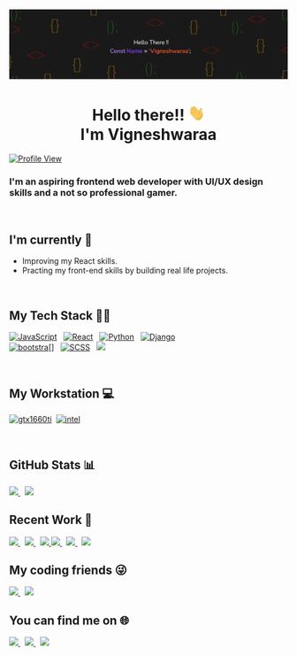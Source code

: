 # [![Vigneshwaraa header](assets/ProfileBanner.png)]()

<h1 align='center' >Hello there!! <img src="assets/wave.gif" width="30px"><br>I'm Vigneshwaraa</h1>

[![Profile View](https://komarev.com/ghpvc/?username=Vicgok)](https://github.com/Vicgok)

### I'm an aspiring frontend web developer with UI/UX design skills and a not so professional gamer.

<br>

## I'm currently 🌱

- Improving my React skills.
- Practing my front-end skills by building real life projects.

<br>

## My Tech Stack 👨‍💻

[![JavaScript](https://img.shields.io/badge/JavaScript-323330?style=for-the-badge&logo=javascript&logoColor=F7DF1E)](https://github.com/topics/javascript) &nbsp;
[![React](https://img.shields.io/badge/React-20232A?style=for-the-badge&logo=react&logoColor=white)](https://reactjs.org/) &nbsp;
[![Python](https://img.shields.io/badge/Python-14354C?style=for-the-badge&logo=python&logoColor=yellow)](https://github.com/python) &nbsp;
[![Django](https://img.shields.io/badge/Django-092E20?style=for-the-badge&logo=django&logoColor=white)](https://github.com/django)<br>
[![bootstra[]](https://img.shields.io/badge/Bootstrap-563D7C?style=for-the-badge&logo=bootstrap&logoColor=white)](https://getbootstrap.com/) &nbsp;
[![SCSS](https://img.shields.io/badge/Sass-CC6699?style=for-the-badge&logo=sass&logoColor=white)](https://sass-lang.com/) &nbsp;
[![](https://img.shields.io/badge/Java-ED8B00?style=for-the-badge&logo=java&logoColor=white)](https://github.com/topics/java)

<br>

## My Workstation 💻

[![gtx1660ti](https://img.shields.io/badge/NVIDIA-GTX_1660TI-76B900?style=for-the-badge&logo=nvidia&logoColor=white)](https://www.nvidia.com/en-in/geforce/graphics-cards/gtx-1660-ti/)&nbsp;
[![intel](https://img.shields.io/badge/Intel-Core_i5_9th_gen-0071C5?style=for-the-badge&logo=intel&logoColor=white)](https://ark.intel.com/content/www/us/en/ark/products/191075/intel-core-i59300h-processor-8m-cache-up-to-4-10-ghz.html)

<br>

## GitHub Stats 📊

<a href='https://github.com/Vicgok'>
<img src='https://github-readme-stats.vercel.app/api?username=Vicgok&&show_icons=true&theme=great-gatsby'/>
</a>&nbsp;
<a href='#!'>
<img src='https://github-readme-stats.vercel.app/api/top-langs/?username=Vicgok&hide=css,html&layout=compact&theme=great-gatsby'/>
</a>

<br>

## Recent Work 👾

<a href="https://github.com/Vicgok/testimonial-grid">
<img src='https://github-readme-stats.vercel.app/api/pin/?username=Vicgok&repo=testimonial-grid&theme=apprentice'/>
</a>&nbsp;
<a href="https://github.com/Vicgok/insure-landing-page">
<img src='https://github-readme-stats.vercel.app/api/pin/?username=Vicgok&repo=insure-landing-page&theme=apprentice'/>
</a>&nbsp;
<a href="https://github.com/Vicgok/SPLITTER-tip-calculator-react-app">
<img src='https://github-readme-stats.vercel.app/api/pin/?username=Vicgok&repo=SPLITTER-tip-calculator-react-app&theme=apprentice'/>
</a>
<a href="https://github.com/Vicgok/interactive-card-component">
<img src='https://github-readme-stats.vercel.app/api/pin/?username=Vicgok&repo=interactive-card-component&theme=apprentice'/>
</a>&nbsp;
<a href="https://github.com/Vicgok/Blogr-landing-page">
<img src='https://github-readme-stats.vercel.app/api/pin/?username=Vicgok&repo=Blogr-landing-page&theme=apprentice'/>
</a>&nbsp;
<a href="https://github.com/Vicgok/To-Do-App">
<img src='https://github-readme-stats.vercel.app/api/pin/?username=Vicgok&repo=To-Do-App&theme=apprentice'/>
</a>

<br>

## My coding friends 😜

<a href='https://www.youtube.com/' target='_blank'>
<img src='https://img.shields.io/badge/YouTube-FF0000?style=for-the-badge&logo=youtube&logoColor=white'>
</a>&nbsp;
<a href='https://open.spotify.com/playlist/5lIkk95KcF3YrfE9LiHcTQ?si=d39b519e2bca4098' target='_blank'>
<img src='https://img.shields.io/badge/Spotify-1ED760?&style=for-the-badge&logo=spotify&logoColor=white'>
</a>

<br>

## You can find me on 🌐

<a href='https://www.instagram.com/vicky_gohan/' target='_blank'>
<img src='https://img.shields.io/badge/Instagram-E4405F?style=for-the-badge&logo=instagram&logoColor=white'>
</a>&nbsp;
<a href='https://www.linkedin.com/in/vigneshwaraa1217/' target='_blank'>
<img src='https://img.shields.io/badge/LinkedIn-0077B5?style=for-the-badge&logo=linkedin&logoColor=white'>
</a>&nbsp;
<a href='https://twitter.com/Vigneshwaraa4' target='_blank'>
<img src='https://img.shields.io/badge/Twitter-1DA1F2?style=for-the-badge&logo=twitter&logoColor=white'>
</a>
